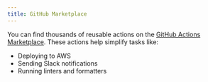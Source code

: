 ```yaml
---
title: GitHub Marketplace
---
```

You can find thousands of reusable actions on the [GitHub Actions Marketplace](https://github.com/marketplace?type=actions). These actions help simplify tasks like:

- Deploying to AWS
- Sending Slack notifications
- Running linters and formatters
